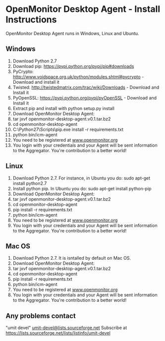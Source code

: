 OpenMonitor Desktop Agent - Install Instructions
============================================================

OpenMonitor Desktop Agent runs in Windows, Linux and Ubuntu.


Windows
----------------------------------------------------------

1. Download Python 2.7
2. Download pip: https://pypi.python.org/pypi/pip#downloads
3. PyCrypto: http://www.voidspace.org.uk/python/modules.shtml#pycrypto - Download and install it
4. Twisted: http://twistedmatrix.com/trac/wiki/Downloads - Download and Install it
5. PyOpenSSL: https://pypi.python.org/pypi/pyOpenSSL - Download and Install it
6. Extract pip and install with python setup.py install
7. Download OpenMonitor Desktop Agent: 
8. tar jxvf openmonitor-desktop-agent.v0.1.tar.bz2
9. cd openmonitor-desktop-agent
10. C:\Python27\Scripts\pip.exe install -r requirements.txt
11. python bin/icm-agent
12. You need to be registered at www.openmonitor.org
13. You login with your credentials and your Agent will be sent information to the Aggregator. You're contribution to a better world!




Linux
---------------------------------------------------------

1. Download Python 2.7. For instance, in Ubuntu you do: sudo apt-get install python2.7
2. Install python pip. In Ubuntu you do: sudo apt-get install python-pip
3. Download OpenMonitor Desktop Agent: 
4. tar jxvf openmonitor-desktop-agent.v0.1.tar.bz2
5. cd openmonitor-desktop-agent
6. pip install -r requirements.txt
7. python bin/icm-agent
8. You need to be registered at www.openmonitor.org
9. You login with your credentials and your Agent will be sent information to the Aggregator. You're contribution to a better world!

Mac OS
----------------------------------------------------------


1. Download Python 2.7. It is isntalled by default on Mac OS.
2. Download OpenMonitor Desktop Agent: 
3. tar jxvf openmonitor-desktop-agent.v0.1.tar.bz2
4. cd openmonitor-desktop-agent
4. pip install -r requirements.txt
6. python bin/icm-agent
7. You need to be registered at www.openmonitor.org
8. You login with your credentials and your Agent will be sent information to the Aggregator. You're contribution to a better world!



Any problems contact
---------------------------------- 

"umit devel" <umit-devel@lists.sourceforge.net>
Subscribe at https://lists.sourceforge.net/lists/listinfo/umit-devel


